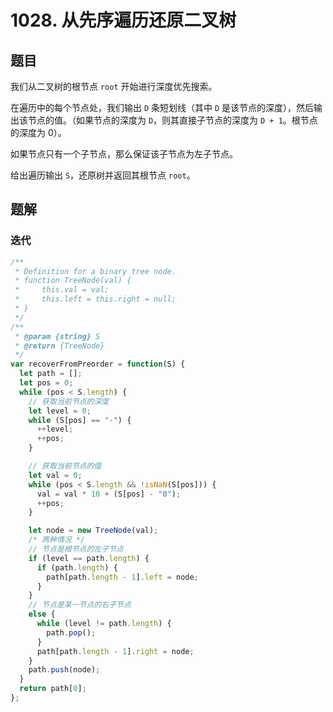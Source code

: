 # 1028. 从先序遍历还原二叉树

## 题目

我们从二叉树的根节点 `root` 开始进行深度优先搜索。

在遍历中的每个节点处，我们输出 `D` 条短划线（其中 `D` 是该节点的深度），然后输出该节点的值。（如果节点的深度为 `D`，则其直接子节点的深度为 `D + 1`。根节点的深度为 0）。

如果节点只有一个子节点，那么保证该子节点为左子节点。

给出遍历输出 `S`，还原树并返回其根节点 `root`。

## 题解

### 迭代

```js
/**
 * Definition for a binary tree node.
 * function TreeNode(val) {
 *     this.val = val;
 *     this.left = this.right = null;
 * }
 */
/**
 * @param {string} S
 * @return {TreeNode}
 */
var recoverFromPreorder = function(S) {
  let path = [];
  let pos = 0;
  while (pos < S.length) {
    // 获取当前节点的深度
    let level = 0;
    while (S[pos] == "-") {
      ++level;
      ++pos;
    }

    // 获取当前节点的值
    let val = 0;
    while (pos < S.length && !isNaN(S[pos])) {
      val = val * 10 + (S[pos] - "0");
      ++pos;
    }

    let node = new TreeNode(val);
    /* 两种情况 */
    // 节点是根节点的左子节点
    if (level == path.length) {
      if (path.length) {
        path[path.length - 1].left = node;
      }
    }
    // 节点是某一节点的右子节点
    else {
      while (level != path.length) {
        path.pop();
      }
      path[path.length - 1].right = node;
    }
    path.push(node);
  }
  return path[0];
};
```
